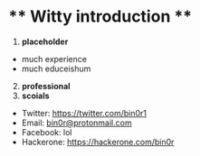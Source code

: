 # ** Witty introduction **

1. **placeholder**
- much experience
- much educeishum

2. **professional**
3. **scoials**
- Twitter: https://twitter.com/bin0r1
- Email: bin0r@protonmail.com
- Facebook: lol
- Hackerone: https://hackerone.com/bin0r
